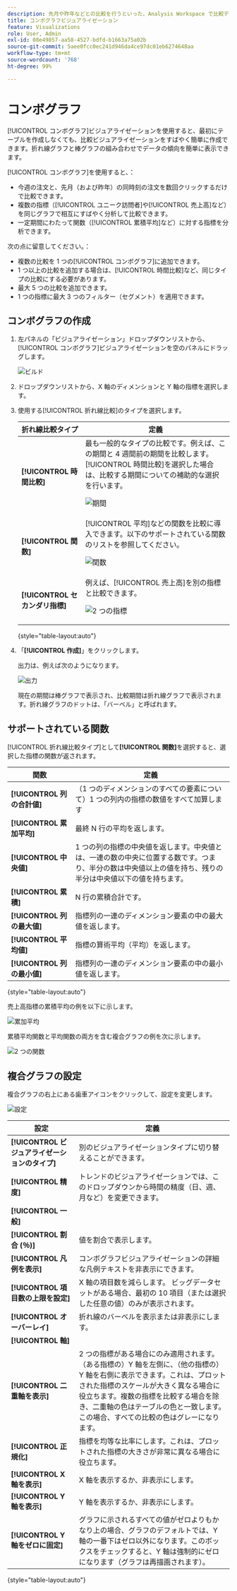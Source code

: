 ```yaml
---
description: 先月や昨年などとの比較を行うといった、Analysis Workspace で比較データを簡単に視覚化できます。
title: コンボグラフビジュアライゼーション
feature: Visualizations
role: User, Admin
exl-id: 08e49857-aa58-4527-bdfd-b1663a75a02b
source-git-commit: 5aee0fcc0ec241d946da4ce97dc01eb6274648aa
workflow-type: tm+mt
source-wordcount: '768'
ht-degree: 99%

---
```


# コンボグラフ

[!UICONTROL コンボグラフ]ビジュアライゼーションを使用すると、最初にテーブルを作成しなくても、比較ビジュアライゼーションをすばやく簡単に作成できます。折れ線グラフと棒グラフの組み合わせでデータの傾向を簡単に表示できます。

[!UICONTROL コンボグラフ]を使用すると、：

* 今週の注文と、先月（および昨年）の同時刻の注文を数回クリックするだけで比較できます。
* 複数の指標（[!UICONTROL ユニーク訪問者]や[!UICONTROL 売上高]など）を同じグラフで相互にすばやく分析して比較できます。
* 一定期間にわたって関数（[!UICONTROL 累積平均]など）に対する指標を分析できます。

次の点に留意してください。：

* 複数の比較を 1 つの[!UICONTROL コンボグラフ]に追加できます。
* 1 つ以上の比較を追加する場合は、[!UICONTROL 時間比較]など、同じタイプの比較にする必要があります。
* 最大 5 つの比較を追加できます。
* 1 つの指標に最大 3 つのフィルター（セグメント）を適用できます。

## コンボグラフの作成

1. 左パネルの「ビジュアライゼーション」ドロップダウンリストから、[!UICONTROL コンボグラフ]ビジュアライゼーションを空のパネルにドラッグします。

   ![ビルド](assets/combo-chart-build.png)

1. ドロップダウンリストから、X 軸のディメンションと Y 軸の指標を選択します。

1. 使用する[!UICONTROL 折れ線比較]のタイプを選択します。

   | 折れ線比較タイプ | 定義 |
   | --- | --- |
   | **[!UICONTROL 時間比較]** | 最も一般的なタイプの比較です。例えば、この期間と 4 週間前の期間を比較します。 [!UICONTROL 時間比較]を選択した場合は、比較する期間についての補助的な選択を行います。<p>![期間](assets/combo-time-period.png) |
   | **[!UICONTROL 関数]** | [!UICONTROL 平均]などの関数を比較に導入できます。以下のサポートされている関数のリストを参照してください。<p>![関数](assets/combo-functions.png) |
   | **[!UICONTROL セカンダリ指標]** | 例えば、[!UICONTROL 売上高]を別の指標と比較できます。<p>![2 つの指標](assets/combo-2metrics.png) |

   {style=&quot;table-layout:auto&quot;}

1. 「**[!UICONTROL 作成]**」をクリックします。

   出力は、例えば次のようになります。

   ![出力](assets/combo-output.png)

   現在の期間は棒グラフで表示され、比較期間は折れ線グラフで表示されます。折れ線グラフのドットは、「バーベル」と呼ばれます。

## サポートされている関数

[!UICONTROL 折れ線比較タイプ]として&#x200B;**[!UICONTROL 関数]**&#x200B;を選択すると、選択した指標の関数が返されます。 

| 関数 | 定義 |
| --- | --- |
| **[!UICONTROL 列の合計値]** | （1 つのディメンションのすべての要素について）1 つの列内の指標の数値をすべて加算します |
| **[!UICONTROL 累加平均]** | 最終 N 行の平均を返します。 |
| **[!UICONTROL 中央値]** | 1 つの列の指標の中央値を返します。中央値とは、一連の数の中央に位置する数です。つまり、半分の数は中央値以上の値を持ち、残りの半分は中央値以下の値を持ちます。 |
| **[!UICONTROL 累積]** | N 行の累積合計です。 |
| **[!UICONTROL 列の最大値]** | 指標列の一連のディメンション要素の中の最大値を返します。 |
| **[!UICONTROL 平均値]** | 指標の算術平均（平均）を返します。 |
| **[!UICONTROL 列の最小値]** | 指標列の一連のディメンション要素の中の最小値を返します。 |

{style=&quot;table-layout:auto&quot;}

売上高指標の累積平均の例を以下に示します。

![累加平均](assets/combo-cumul-avg.png)

累積平均関数と平均関数の両方を含む複合グラフの例を次に示します。

![2 つの関数](assets/combo-two-functions.png)

## 複合グラフの設定

複合グラフの右上にある歯車アイコンをクリックして、設定を変更します。

![設定](assets/combo-settings.png)

| 設定 | 定義 |
| --- | --- |
| **[!UICONTROL ビジュアライゼーションのタイプ]** | 別のビジュアライゼーションタイプに切り替えることができます。 |
| **[!UICONTROL 精度]** | トレンドのビジュアライゼーションでは、このドロップダウンから時間の精度（日、週、月など）を変更できます。 |
| **[!UICONTROL 一般]** |  |
| **[!UICONTROL 割合 (％)]** | 値を割合で表示します。 |
| **[!UICONTROL 凡例を表示]** | コンボグラフビジュアライゼーションの詳細な凡例テキストを非表示にできます。 |
| **[!UICONTROL 項目数の上限を設定]** | X 軸の項目数を減らします。 ビッグデータセットがある場合、最初の 10 項目（または選択した任意の値）のみが表示されます。 |
| **[!UICONTROL オーバーレイ]** | 折れ線のバーベルを表示または非表示にします。 |
| **[!UICONTROL 軸]** |  |
| **[!UICONTROL 二重軸を表示]** | 2 つの指標がある場合にのみ適用されます。（ある指標の）Y 軸を左側に、（他の指標の）Y 軸を右側に表示できます。これは、プロットされた指標のスケールが大きく異なる場合に役立ちます。複数の指標を比較する場合を除き、二重軸の色はテーブルの色と一致します。 この場合、すべての比較の色はグレーになります。 |
| **[!UICONTROL 正規化]** | 指標を均等な比率にします。これは、プロットされた指標の大きさが非常に異なる場合に役立ちます。 |
| **[!UICONTROL X 軸を表示]** | X 軸を表示するか、非表示にします。 |
| **[!UICONTROL Y 軸を表示]** | Y 軸を表示するか、非表示にします。 |
| **[!UICONTROL Y 軸をゼロに固定]** | グラフに示されるすべての値がゼロよりもかなり上の場合、グラフのデフォルトでは、Y 軸の一番下はゼロ以外になります。このボックスをチェックすると、Y 軸は強制的にゼロになります（グラフは再描画されます）。 |

{style=&quot;table-layout:auto&quot;}
